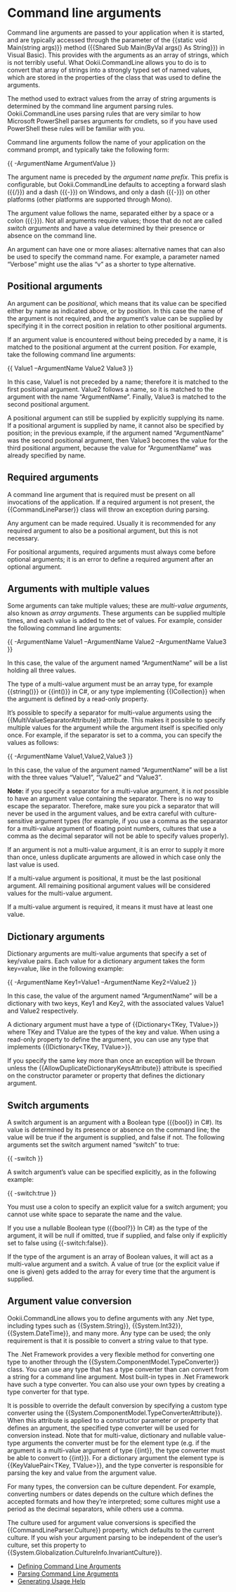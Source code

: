 # Command line arguments

Command line arguments are passed to your application when it is started, and are typically accessed through the parameter of the {{static void Main(string[]() args)}} method ({{Shared Sub Main(ByVal args() As String}}) in Visual Basic). This provides with the arguments as an array of strings, which is not terribly useful. What Ookii.CommandLine allows you to do is to convert that array of strings into a strongly typed set of named values, which are stored in the properties of the class that was used to define the arguments.

The method used to extract values from the array of string arguments is determined by the command line argument parsing rules. Ookii.CommandLine uses parsing rules that are very similar to how Microsoft PowerShell parses arguments for cmdlets, so if you have used PowerShell these rules will be familiar with you.

Command line arguments follow the name of your application on the command prompt, and typically take the following form:

{{ 
-ArgumentName ArgumentValue
}}

The argument name is preceded by the _argument name prefix_. This prefix is configurable, but Ookii.CommandLine defaults to accepting a forward slash ({{/}}) and a dash ({{-}}) on Windows, and only a dash ({{-}}) on other platforms (other platforms are supported through Mono).

The argument value follows the name, separated either by a space or a colon ({{:}}). Not all arguments require values; those that do not are called _switch arguments_ and have a value determined by their presence or absence on the command line.

An argument can have one or more aliases: alternative names that can also be used to specify the command name. For example, a parameter named “Verbose” might use the alias “v” as a shorter to type alternative.

## Positional arguments

An argument can be _positional_, which means that its value can be specified either by name as indicated above, or by position. In this case the name of the argument is not required, and the argument’s value can be supplied by specifying it in the correct position in relation to other positional arguments.

If an argument value is encountered without being preceded by a name, it is matched to the positional argument at the current position. For example, take the following command line arguments:

{{ 
Value1 –ArgumentName Value2 Value3
}}

In this case, Value1 is not preceded by a name; therefore it is matched to the first positional argument. Value2 follows a name, so it is matched to the argument with the name “ArgumentName”. Finally, Value3 is matched to the second positional argument.

A positional argument can still be supplied by explicitly supplying its name. If a positional argument is supplied by name, it cannot also be specified by position; in the previous example, if the argument named “ArgumentName” was the second positional argument, then Value3 becomes the value for the third positional argument, because the value for “ArgumentName” was already specified by name.

## Required arguments

A command line argument that is required must be present on all invocations of the application. If a required argument is not present, the {{CommandLineParser}} class will throw an exception during parsing.

Any argument can be made required. Usually it is recommended for any required argument to also be a positional argument, but this is not necessary.

For positional arguments, required arguments must always come before optional arguments; it is an error to define a required argument after an optional argument.

## Arguments with multiple values

Some arguments can take multiple values; these are _multi-value arguments_, also known as _array arguments_. These arguments can be supplied multiple times, and each value is added to the set of values. For example, consider the following command line arguments:

{{ 
-ArgumentName Value1 –ArgumentName Value2 –ArgumentName Value3
}}

In this case, the value of the argument named “ArgumentName” will be a list holding all three values.

The type of a multi-value argument must be an array type, for example {{string[]()()}} or {{int[]()()}} in C#, or any type implementing {{ICollection<T>}} when the argument is defined by a read-only property.

It’s possible to specify a separator for multi-value arguments using the {{MultiValueSeparatorAttribute}} attribute. This makes it possible to specify multiple values for the argument while the argument itself is specified only once. For example, if the separator is set to a comma, you can specify the values as follows:

{{ 
-ArgumentName Value1,Value2,Value3
}}

In this case, the value of the argument named “ArgumentName” will be a list with the three values “Value1”, “Value2” and “Value3”.

**Note:** if you specify a separator for a multi-value argument, it is _not_ possible to have an argument value containing the separator. There is no way to escape the separator. Therefore, make sure you pick a separator that will never be used in the argument values, and be extra careful with culture-sensitive argument types (for example, if you use a comma as the separator for a multi-value argument of floating point numbers, cultures that use a comma as the decimal separator will not be able to specify values properly).

If an argument is not a multi-value argument, it is an error to supply it more than once, unless duplicate arguments are allowed in which case only the last value is used.

If a multi-value argument is positional, it must be the last positional argument. All remaining positional argument values will be considered values for the multi-value argument.

If a multi-value argument is required, it means it must have at least one value.

## Dictionary arguments

Dictionary arguments are multi-value arguments that specify a set of key/value pairs. Each value for a dictionary argument takes the form key=value, like in the following example:

{{ 
-ArgumentName Key1=Value1 –ArgumentName Key2=Value2
}}

In this case, the value of the argument named “ArgumentName” will be a dictionary with two keys, Key1 and Key2, with the associated values Value1 and Value2 respectively.

A dictionary argument must have a type of {{Dictionary<TKey, TValue>}} where TKey and TValue are the types of the key and value. When using a read-only property to define the argument, you can use any type that implements {{IDictionary<TKey, TValue>}}.

If you specify the same key more than once an exception will be thrown unless the {{AllowDuplicateDictionaryKeysAttribute}} attribute is specified on the constructor parameter or property that defines the dictionary argument.

## Switch arguments

A switch argument is an argument with a Boolean type ({{bool}} in C#). Its value is determined by its presence or absence on the command line; the value will be true if the argument is supplied, and false if not. The following arguments set the switch argument named “switch” to true:

{{ 
-switch
}}

A switch argument’s value can be specified explicitly, as in the following example:

{{ 
-switch:true
}}

You must use a colon to specify an explicit value for a switch argument; you cannot use white space to separate the name and the value.

If you use a nullable Boolean type ({{bool?}} In C#) as the type of the argument, it will be null if omitted, true if supplied, and false only if explicitly set to false using {{-switch:false}}.

If the type of the argument is an array of Boolean values, it will act as a multi-value argument and a switch. A value of true (or the explicit value if one is given) gets added to the array for every time that the argument is supplied.

## Argument value conversion

Ookii.CommandLine allows you to define arguments with any .Net type, including types such as {{System.String}}, {{System.Int32}}, {{System.DateTime}}, and many more. Any type can be used; the only requirement is that it is possible to convert a string value to that type.

The .Net Framework provides a very flexible method for converting one type to another through the {{System.ComponentModel.TypeConverter}} class. You can use any type that has a type converter than can convert from a string for a command line argument. Most built-in types in .Net Framework have such a type converter. You can also use your own types by creating a type converter for that type.

It is possible to override the default conversion by specifying a custom type converter using the {{System.ComponentModel.TypeConverterAttribute}}. When this attribute is applied to a constructor parameter or property that defines an argument, the specified type converter will be used for conversion instead. Note that for multi-value, dictionary and nullable value-type arguments the converter must be for the element type (e.g. if the argument is a multi-value argument of type {{int[]()}}, the type converter must be able to convert to {{int}}). For a dictionary argument the element type is {{KeyValuePair<TKey, TValue>}}, and the type converter is responsible for parsing the key and value from the argument value.

For many types, the conversion can be culture dependent. For example, converting numbers or dates depends on the culture which defines the accepted formats and how they’re interpreted; some cultures might use a period as the decimal separators, while others use a comma.

The culture used for argument value conversions is specified the {{CommandLineParser.Culture}} property, which defaults to the current culture. If you wish your argument parsing to be independent of the user’s culture, set this property to {{System.Globalization.CultureInfo.InvariantCulture}}.

* [Defining Command Line Arguments](Defining-Command-Line-Arguments)
* [Parsing Command Line Arguments](Parsing-Command-Line-Arguments)
* [Generating Usage Help](Generating-Usage-Help)